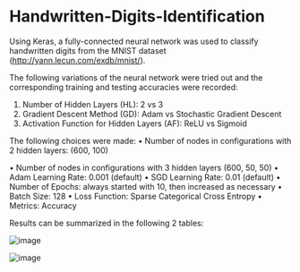 # Handwritten-Digits-Identification

Using Keras, a fully-connected neural network was used to classify handwritten digits from the MNIST dataset (http://yann.lecun.com/exdb/mnist/). 

The following variations of the neural network were tried out and the corresponding training and testing accuracies were recorded:
1. Number of Hidden Layers (HL): 2 vs 3
2. Gradient Descent Method (GD): Adam vs Stochastic Gradient Descent
3. Activation Function for Hidden Layers (AF): ReLU vs Sigmoid

The following choices were made:
• Number of nodes in configurations with 2 hidden layers: (600, 100)

• Number of nodes in configurations with 3 hidden layers (600, 50, 50)
• Adam Learning Rate: 0.001 (default)
• SGD Learning Rate: 0.01 (default)
• Number of Epochs: always started with 10, then increased as necessary
• Batch Size: 128
• Loss Function: Sparse Categorical Cross Entropy
• Metrics: Accuracy 

Results can be summarized in the following 2 tables:

![image](https://user-images.githubusercontent.com/25527107/193187820-10f671a4-e0c1-4f06-8cbf-22e100d1d699.png)

![image](https://user-images.githubusercontent.com/25527107/193187848-78dcd580-2cdf-4426-ab32-ed9c55d4e9da.png)
